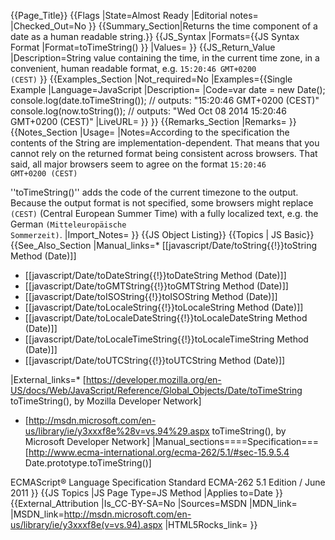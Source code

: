 {{Page_Title}}
{{Flags
|State=Almost Ready
|Editorial notes=
|Checked_Out=No
}}
{{Summary_Section|Returns the time component of a date as a human readable string.}}
{{JS_Syntax
|Formats={{JS Syntax Format
|Format=toTimeString()
}}
|Values=
}}
{{JS_Return_Value
|Description=String value containing the time, in the current time zone, in a convenient, human readable format, e.g. <code>15:20:46 GMT+0200 (CEST)</code>
}}
{{Examples_Section
|Not_required=No
|Examples={{Single Example
|Language=JavaScript
|Description=
|Code=var date = new Date();
console.log(date.toTimeString());
// outputs: "15:20:46 GMT+0200 (CEST)"
console.log(now.toString()); 
// outputs: "Wed Oct 08 2014 15:20:46 GMT+0200 (CEST)"
|LiveURL=
}}
}}
{{Remarks_Section
|Remarks=
}}
{{Notes_Section
|Usage=
|Notes=According to the specification the contents of the String are implementation-dependent. That means that you cannot rely on the returned format being consistent across browsers. That said, all major browsers seem to agree on the format <code>15:20:46 GMT+0200 (CEST)</code>

''toTimeString()'' adds the code of the current timezone to the output. Because the output format is not specified, some browsers might replace <code>(CEST)</code> (Central European Summer Time) with a fully localized text, e.g. the German <code>(Mitteleuropäische Sommerzeit)</code>.
|Import_Notes=
}}
{{JS Object Listing}}
{{Topics | JS Basic}}
{{See_Also_Section
|Manual_links=* [[javascript/Date/toString{{!}}toString Method (Date)]]
* [[javascript/Date/toDateString{{!}}toDateString Method (Date)]]
* [[javascript/Date/toGMTString{{!}}toGMTString Method (Date)]]
* [[javascript/Date/toISOString{{!}}toISOString Method (Date)]]
* [[javascript/Date/toLocaleString{{!}}toLocaleString Method (Date)]]
* [[javascript/Date/toLocaleDateString{{!}}toLocaleDateString Method (Date)]]
* [[javascript/Date/toLocaleTimeString{{!}}toLocaleTimeString Method (Date)]]
* [[javascript/Date/toUTCString{{!}}toUTCString Method (Date)]]

|External_links=* [https://developer.mozilla.org/en-US/docs/Web/JavaScript/Reference/Global_Objects/Date/toTimeString toTimeString(), by Mozilla Developer Network]
* [http://msdn.microsoft.com/en-us/library/ie/y3xxxf8e%28v=vs.94%29.aspx toTimeString(), by Microsoft Developer Network]
|Manual_sections====Specification===
[http://www.ecma-international.org/ecma-262/5.1/#sec-15.9.5.4 Date.prototype.toTimeString()]

ECMAScript® Language Specification
Standard ECMA-262
5.1 Edition / June 2011
}}
{{JS Topics
|JS Page Type=JS Method
|Applies to=Date
}}
{{External_Attribution
|Is_CC-BY-SA=No
|Sources=MSDN
|MDN_link=
|MSDN_link=http://msdn.microsoft.com/en-us/library/ie/y3xxxf8e(v=vs.94).aspx
|HTML5Rocks_link=
}}